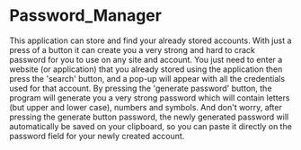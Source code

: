 # Password_Manager
This application can store and find your already stored accounts. With just a press of a button it can create you a very strong and hard to crack password for you to use on any site and account.
You just need to enter a website (or application) that you already stored using the application then press the 'search' button, and a pop-up will appear with all the credentials used for that account.
By pressing the 'generate password' button, the program will generate you a very strong password which will contain letters (but upper and lower case), numbers and symbols. And don't worry, after pressing the generate button password, the newly generated password will automatically be saved on your clipboard, so you can paste it directly on the password field for your newly created account.
